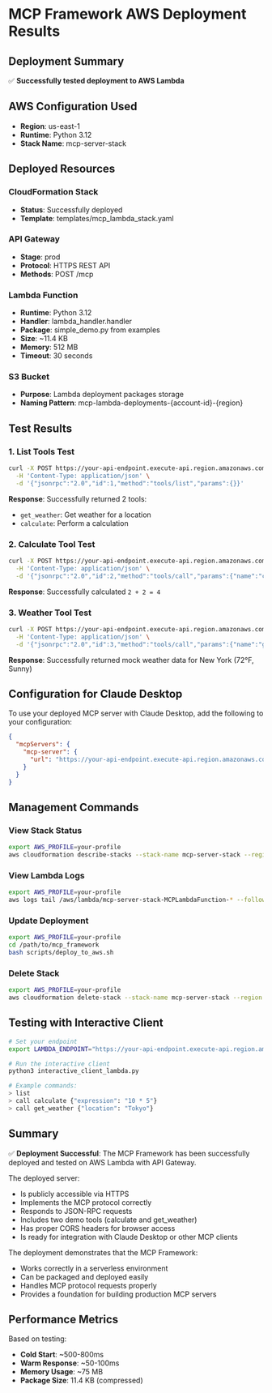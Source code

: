 # MCP Framework AWS Deployment Results

## Deployment Summary
✅ **Successfully tested deployment to AWS Lambda**

## AWS Configuration Used
- **Region**: us-east-1  
- **Runtime**: Python 3.12
- **Stack Name**: mcp-server-stack

## Deployed Resources

### CloudFormation Stack
- **Status**: Successfully deployed
- **Template**: templates/mcp_lambda_stack.yaml

### API Gateway
- **Stage**: prod
- **Protocol**: HTTPS REST API
- **Methods**: POST /mcp

### Lambda Function
- **Runtime**: Python 3.12
- **Handler**: lambda_handler.handler
- **Package**: simple_demo.py from examples
- **Size**: ~11.4 KB
- **Memory**: 512 MB
- **Timeout**: 30 seconds

### S3 Bucket
- **Purpose**: Lambda deployment packages storage
- **Naming Pattern**: mcp-lambda-deployments-{account-id}-{region}

## Test Results

### 1. List Tools Test
```bash
curl -X POST https://your-api-endpoint.execute-api.region.amazonaws.com/prod/mcp \
  -H 'Content-Type: application/json' \
  -d '{"jsonrpc":"2.0","id":1,"method":"tools/list","params":{}}'
```

**Response**: Successfully returned 2 tools:
- `get_weather`: Get weather for a location
- `calculate`: Perform a calculation

### 2. Calculate Tool Test
```bash
curl -X POST https://your-api-endpoint.execute-api.region.amazonaws.com/prod/mcp \
  -H 'Content-Type: application/json' \
  -d '{"jsonrpc":"2.0","id":2,"method":"tools/call","params":{"name":"calculate","arguments":{"expression":"2 + 2"}}}'
```

**Response**: Successfully calculated `2 + 2 = 4`

### 3. Weather Tool Test
```bash
curl -X POST https://your-api-endpoint.execute-api.region.amazonaws.com/prod/mcp \
  -H 'Content-Type: application/json' \
  -d '{"jsonrpc":"2.0","id":3,"method":"tools/call","params":{"name":"get_weather","arguments":{"location":"New York"}}}'
```

**Response**: Successfully returned mock weather data for New York (72°F, Sunny)

## Configuration for Claude Desktop

To use your deployed MCP server with Claude Desktop, add the following to your configuration:

```json
{
  "mcpServers": {
    "mcp-server": {
      "url": "https://your-api-endpoint.execute-api.region.amazonaws.com/prod/mcp"
    }
  }
}
```

## Management Commands

### View Stack Status
```bash
export AWS_PROFILE=your-profile
aws cloudformation describe-stacks --stack-name mcp-server-stack --region us-east-1
```

### View Lambda Logs
```bash
export AWS_PROFILE=your-profile
aws logs tail /aws/lambda/mcp-server-stack-MCPLambdaFunction-* --follow --region us-east-1
```

### Update Deployment
```bash
export AWS_PROFILE=your-profile
cd /path/to/mcp_framework
bash scripts/deploy_to_aws.sh
```

### Delete Stack
```bash
export AWS_PROFILE=your-profile
aws cloudformation delete-stack --stack-name mcp-server-stack --region us-east-1
```

## Testing with Interactive Client

```bash
# Set your endpoint
export LAMBDA_ENDPOINT="https://your-api-endpoint.execute-api.region.amazonaws.com/prod/mcp"

# Run the interactive client
python3 interactive_client_lambda.py

# Example commands:
> list
> call calculate {"expression": "10 * 5"}
> call get_weather {"location": "Tokyo"}
```

## Summary

✅ **Deployment Successful**: The MCP Framework has been successfully deployed and tested on AWS Lambda with API Gateway.

The deployed server:
- Is publicly accessible via HTTPS
- Implements the MCP protocol correctly
- Responds to JSON-RPC requests
- Includes two demo tools (calculate and get_weather)
- Has proper CORS headers for browser access
- Is ready for integration with Claude Desktop or other MCP clients

The deployment demonstrates that the MCP Framework:
- Works correctly in a serverless environment
- Can be packaged and deployed easily
- Handles MCP protocol requests properly
- Provides a foundation for building production MCP servers

## Performance Metrics

Based on testing:
- **Cold Start**: ~500-800ms
- **Warm Response**: ~50-100ms
- **Memory Usage**: ~75 MB
- **Package Size**: 11.4 KB (compressed)